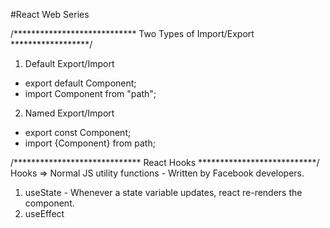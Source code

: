 #React Web Series


/**************************** Two Types of Import/Export ******************/
1. Default Export/Import
- export default Component;
- import Component from "path";

2. Named Export/Import
- export const Component;
- import {Component} from path;


/***************************** React Hooks ***************************/
Hooks => Normal JS utility functions - Written by Facebook developers. 
1. useState - Whenever a state variable updates, react re-renders the component.
2. useEffect 